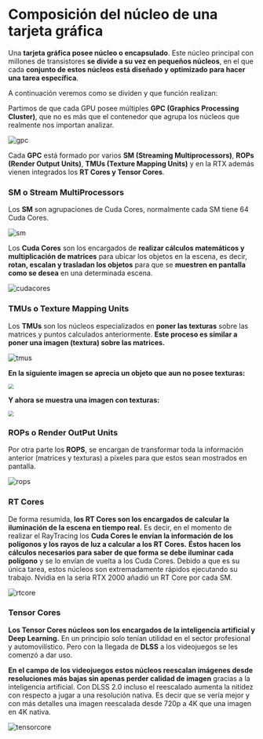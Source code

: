 # Composición del núcleo de una tarjeta gráfica

Una **tarjeta gráfica posee núcleo o encapsulado**. Este núcleo principal con millones de transistores **se divide a su vez en pequeños núcleos**, en el que cada **conjunto de estos núcleos está diseñado y optimizado para hacer una tarea específica**.

A continuación veremos como se dividen y que función realizan:

Partimos de que cada GPU posee múltiples **GPC (Graphics Processing Cluster)**, que no es más que el contenedor que agrupa los núcleos que realmente nos importan analizar.

![gpc](E:\Documentos\curiosidades\markdown\images\gpc.jpg)

Cada **GPC** está formado por varios **SM (Streaming Multiprocessors)**, **ROPs (Render Output Units)**, **TMUs (Texture Mapping Units)** y en la RTX además vienen integrados los **RT Cores y Tensor Cores**.



### SM o Stream MultiProcessors

Los **SM** son agrupaciones de Cuda Cores, normalmente cada SM tiene 64 Cuda Cores.

![sm](E:\Documentos\curiosidades\markdown\images\sm.jpg)

Los **Cuda Cores** son los encargados de **realizar cálculos matemáticos y multiplicación de matrices** para ubicar los objetos en la escena, es decir, **rotan, escalan y trasladan los objetos** para que se **muestren en pantalla como se desea** en una determinada escena.

![cudacores](E:\Documentos\curiosidades\markdown\images\cudacores.jpg)



### TMUs o Texture Mapping Units

Los **TMUs** son los núcleos especializados en **poner las texturas** sobre las matrices y puntos calculados anteriormente. **Este proceso es similar a poner una imagen (textura) sobre las matrices.**

![tmus](E:\Documentos\curiosidades\markdown\images\tmus.jpg)

**En la siguiente imagen se aprecia un objeto que aun no posee texturas:**

<img src="E:\Documentos\curiosidades\markdown\images\sin-textura.gif" style="zoom:67%;" />

**Y ahora se muestra una imagen con texturas:**

<img src="E:\Documentos\curiosidades\markdown\images\con-textura.gif" style="zoom:67%;" />



### ROPs o Render OutPut Units

Por otra parte los **ROPS**, se encargan de transformar toda la información anterior (matrices y texturas) a píxeles para que estos sean mostrados en pantalla.

![rops](E:\Documentos\curiosidades\markdown\images\rops.jpg)



### RT Cores

De forma resumida, **los RT Cores son los encargados de calcular la iluminación de la escena en tiempo real.** Es decir, en el momento de realizar el RayTracing los **Cuda Cores le envían la información de los polígonos y los rayos de luz a calcular a los RT Cores.** **Éstos hacen los cálculos necesarios para saber de que forma se debe iluminar cada polígono** y se lo envían de vuelta a los Cuda Cores. Debido a que es su única tarea, estos núcleos son extremadamente rápidos ejecutando su trabajo. Nvidia en la seria RTX 2000 añadió un RT Core por cada SM.

![rtcore](E:\Documentos\curiosidades\markdown\images\rtcore.jpg)



### Tensor Cores

**Los Tensor Cores núcleos son los encargados de la inteligencia artificial y Deep Learning.** En un principio solo tenían utilidad en el sector profesional y automovilístico. Pero con la llegada de **DLSS** a los videojuegos se les comenzó a dar uso.

**En el campo de los videojuegos estos núcleos reescalan imágenes desde resoluciones más bajas sin apenas perder calidad de imagen** gracias a la inteligencia artificial. Con DLSS 2.0 incluso el reescalado aumenta la nitidez con respecto a jugar a una resolución nativa. Es decir que se vería mejor y con más detalles una imagen reescalada desde 720p a 4K que una imagen en 4K nativa.

![tensorcore](E:\Documentos\curiosidades\markdown\images\tensorcore.jpg)